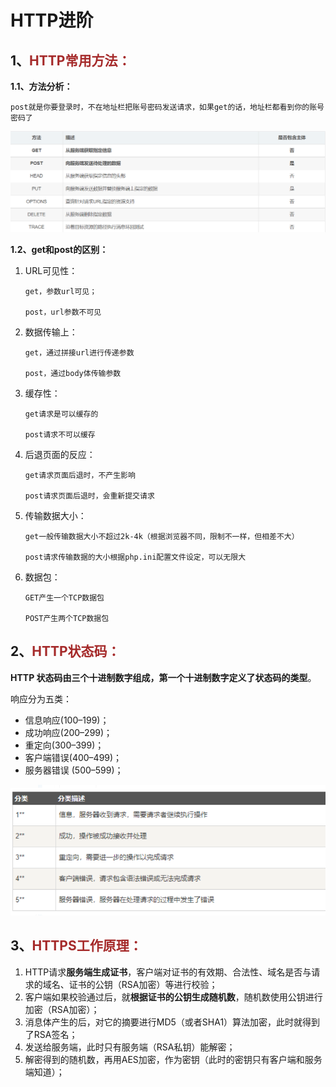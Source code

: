 # HTTP进阶

## 1、<span style="color:brown">HTTP常用方法：</span>

**1.1、方法分析：**

```apl
post就是你要登录时，不在地址栏把账号密码发送请求，如果get的话，地址栏都看到你的账号密码了
```

![image-20220613143641104](https://raw.githubusercontent.com/root-bine/image/main/Typora-image/HTTP%E5%B8%B8%E7%94%A8%E6%96%B9%E6%B3%95.png)

**1.2、get和post的区别：**

1. URL可见性：

   ```apl
   get，参数url可见；
   
   post，url参数不可见
   ```

2. 数据传输上：

   ```apl
   get，通过拼接url进行传递参数
   
   post，通过body体传输参数
   ```

3. 缓存性：

   ```apl
   get请求是可以缓存的
   
   post请求不可以缓存
   ```

4. 后退页面的反应：

   ```apl
   get请求页面后退时，不产生影响
   
   post请求页面后退时，会重新提交请求
   ```

5. 传输数据大小：

   ```apl
   get一般传输数据大小不超过2k-4k（根据浏览器不同，限制不一样，但相差不大）
   
   post请求传输数据的大小根据php.ini配置文件设定，可以无限大
   ```

6. 数据包：

   ```apl
   GET产生一个TCP数据包
   
   POST产生两个TCP数据包
   ```

   

## 2、<span style="color:brown">HTTP状态码：</span>

**HTTP 状态码由三个十进制数字组成，第一个十进制数字定义了状态码的类型**。

响应分为五类：

- 信息响应(100–199)；
- 成功响应(200–299)；
- 重定向(300–399)；
- 客户端错误(400–499)；
- 服务器错误 (500–599)；

![image-20220613144253204](https://raw.githubusercontent.com/root-bine/image/main/Typora-image/HTTP%E7%8A%B6%E6%80%81%E7%A0%81.png)

## 3、<span style="color:brown">HTTPS工作原理：</span>

1. HTTP请求**服务端生成证书**，客户端对证书的有效期、合法性、域名是否与请求的域名、证书的公钥（RSA加密）等进行校验；
2. 客户端如果校验通过后，就**根据证书的公钥生成随机数**，随机数使用公钥进行加密（RSA加密）；
3. 消息体产生的后，对它的摘要进行MD5（或者SHA1）算法加密，此时就得到了RSA签名；
4. 发送给服务端，此时只有服务端（RSA私钥）能解密；
5. 解密得到的随机数，再用AES加密，作为密钥（此时的密钥只有客户端和服务端知道）；

